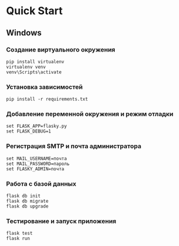 # Quick Start
## Windows
### Создание виртуального окружения
```
pip install virtualenv
virtualenv venv
venv\Scripts\activate
```
### Установка зависимостей
```
pip install -r requirements.txt
```
### Добавление переменной окружения и режим отладки
```
set FLASK_APP=flasky.py
set FLASK_DEBUG=1
```
### Регистрация SMTP и почта администратора
```
set MAIL_USERNAME=почта
set MAIL_PASSWORD=пароль
set FLASKY_ADMIN=почта
```
### Работа с базой данных
```
flask db init
flask db migrate
flask db upgrade
```
### Тестирование и запуск приложения
```
flask test
flask run
```
